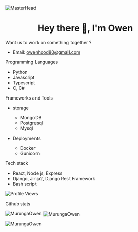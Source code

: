 ![MasterHead](https://rishavanand.github.io/static/images/greetings.gif)
<h1 align="center">Hey there 👋, I'm Owen</h1>

Want us to  work on something together ?
  - Email: owenhood80@gmail.com

Programming Languages
- Python
- Javascript
- Typescript
- C, C#

Frameworks and Tools
  - storage
    - MongoDB
    - Postgresql
    - Mysql

  - Deployments
    - Docker
    - Gunicorn

Tech stack
- React, Node js, Express
- Django, Jinja2, Django Rest Framework
- Bash script


<img src="https://komarev.com/ghpvc/?username=MurungaOwen&color=blue" alt="Profile Views">

Github stats
<p><img align="left" src="https://github-readme-stats.vercel.app/api/top-langs?username=MurungaOwen&show_icons=true&locale=en&layout=compact" alt="MurungaOwen" /></p>

<p>&nbsp;<img align="center" src="https://github-readme-stats.vercel.app/api?username=MurungaOwen&show_icons=true&locale=en" alt="MurungaOwen" /></p>

<p><img align="center" src="https://github-readme-streak-stats.herokuapp.com/?user=MurungaOwen&" alt="MurungaOwen" /></p>
